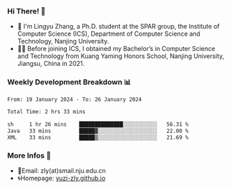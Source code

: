 ### Hi There! 👋 
- 🐳 I'm Lingyu Zhang, a Ph.D. student at the SPAR group, the Institute of Computer Science (ICS), Department of Computer Science and Technology, Nanjing University.
- 🧑‍🎓 Before joining ICS, I obtained my Bachelor’s in Computer Science and Technology from Kuang Yaming Honors School, Nanjing University, Jiangsu, China in 2021.

### Weekly Development Breakdown :bar_chart:

<!--START_SECTION:waka-->

```txt
From: 19 January 2024 - To: 26 January 2024

Total Time: 2 hrs 33 mins

sh     1 hr 26 mins    ██████████████░░░░░░░░░░░   56.31 %
Java   33 mins         █████▓░░░░░░░░░░░░░░░░░░░   22.00 %
XML    33 mins         █████▒░░░░░░░░░░░░░░░░░░░   21.69 %
```

<!--END_SECTION:waka-->

<!--
### Github Contributions :octocat:

![](https://raw.githubusercontent.com/yuzi-zly/yuzi-zly/output/github-contribution-grid-snake.svg)              
-->

### More Infos 📖

- 📧Email: zly(at)smail.nju.edu.cn
- 🌀Homepage: [yuzi-zly.github.io](https://yuzi-zly.github.io/)
